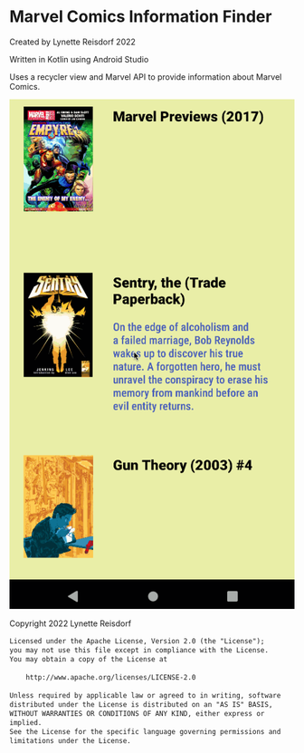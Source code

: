 # Marvel Comics Information Finder

Created by Lynette Reisdorf 2022

Written in Kotlin using Android Studio

Uses a recycler view and Marvel API to provide information about Marvel Comics.

![Preview](https://github.com/lmreisdorf/Marvel_Comics_Information_Finder/blob/master/Marvel.gif "Preview")

Copyright 2022 Lynette Reisdorf

    Licensed under the Apache License, Version 2.0 (the "License");
    you may not use this file except in compliance with the License.
    You may obtain a copy of the License at

        http://www.apache.org/licenses/LICENSE-2.0

    Unless required by applicable law or agreed to in writing, software
    distributed under the License is distributed on an "AS IS" BASIS,
    WITHOUT WARRANTIES OR CONDITIONS OF ANY KIND, either express or implied.
    See the License for the specific language governing permissions and
    limitations under the License.
